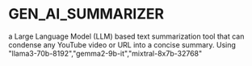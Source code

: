 # GEN_AI_SUMMARIZER
a Large Language Model (LLM) based text summarization tool that can condense any YouTube video or URL into a concise summary. Using "llama3-70b-8192","gemma2-9b-it","mixtral-8x7b-32768"
